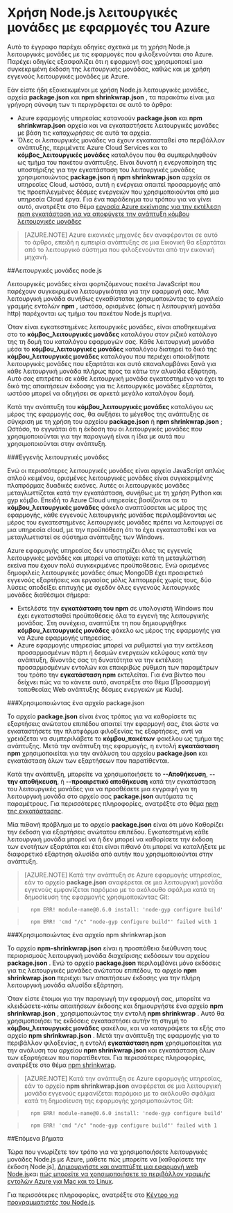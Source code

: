 <properties
    pageTitle="Εργασία με Node.js λειτουργικές μονάδες"
    description="Μάθετε πώς μπορείτε να εργαστείτε με λειτουργικές μονάδες Node.js κατά τη χρήση εφαρμογής υπηρεσίας Azure ή υπηρεσίες Cloud."
    services=""
    documentationCenter="nodejs"
    authors="rmcmurray"
    manager="wpickett"
    editor=""/>

<tags
    ms.service="multiple"
    ms.workload="na"
    ms.tgt_pltfrm="na"
    ms.devlang="nodejs"
    ms.topic="article"
    ms.date="08/11/2016"
    ms.author="robmcm"/>


# <a name="using-nodejs-modules-with-azure-applications"></a>Χρήση Node.js λειτουργικές μονάδες με εφαρμογές του Azure

Αυτό το έγγραφο παρέχει οδηγίες σχετικά με τη χρήση Node.js λειτουργικές μονάδες με τις εφαρμογές που φιλοξενούνται στο Azure. Παρέχει οδηγίες εξασφαλίζει ότι η εφαρμογή σας χρησιμοποιεί μια συγκεκριμένη έκδοση της λειτουργικής μονάδας, καθώς και με χρήση εγγενούς λειτουργικές μονάδες με Azure.

Εάν είστε ήδη εξοικειωμένοι με χρήση Node.js λειτουργικές μονάδες, αρχεία **package.json** και **npm shrinkwrap.json** , τα παρακάτω είναι μια γρήγορη σύνοψη των τι περιγράφεται σε αυτό το άρθρο:

* Azure εφαρμογής υπηρεσίας κατανοούν **package.json** και **npm shrinkwrap.json** αρχεία και να εγκαταστήσετε λειτουργικές μονάδες με βάση τις καταχωρήσεις σε αυτά τα αρχεία.
* Όλες οι λειτουργικές μονάδες να έχουν εγκατασταθεί στο περιβάλλον ανάπτυξης, περιμένετε Azure Cloud Services και το **κόμβος\_λειτουργικές μονάδες** καταλόγου που θα συμπεριληφθούν ως τμήμα του πακέτου ανάπτυξης. Είναι δυνατή η ενεργοποίηση της υποστήριξης για την εγκατάσταση του λειτουργικές μονάδες χρησιμοποιώντας **package.json** ή **npm shrinkwrap.json** αρχεία σε υπηρεσίες Cloud, ωστόσο, αυτή η ενέργεια απαιτεί προσαρμογής από τις προεπιλεγμένες δέσμες ενεργειών που χρησιμοποιούνται από μια υπηρεσία Cloud έργα. Για ένα παράδειγμα του τρόπου για να γίνει αυτό, ανατρέξτε στο θέμα [εργασία Azure εκκίνησης για την εκτέλεση npm εγκατάσταση για να αποφύγετε την ανάπτυξη κόμβου λειτουργικές μονάδες](https://github.com/woloski/nodeonazure-blog/blob/master/articles/startup-task-to-run-npm-in-azure.markdown)

> [AZURE.NOTE] Azure εικονικές μηχανές δεν αναφέρονται σε αυτό το άρθρο, επειδή η εμπειρία ανάπτυξης σε μια Εικονική θα εξαρτάται από το λειτουργικό σύστημα που φιλοξενούνται από την εικονική μηχανή.

##<a name="nodejs-modules"></a>Λειτουργικές μονάδες node.js

Λειτουργικές μονάδες είναι φορτιζόμενους πακέτα JavaScript που παρέχουν συγκεκριμένα λειτουργικότητα για την εφαρμογή σας. Μια λειτουργική μονάδα συνήθως εγκαθίσταται χρησιμοποιώντας το εργαλείο γραμμής εντολών **npm** , ωστόσο, ορισμένες (όπως η λειτουργική μονάδα http) παρέχονται ως τμήμα του πακέτου Node.js πυρήνα.

Όταν είναι εγκατεστημένες λειτουργικές μονάδες, είναι αποθηκευμένα στο το **κόμβος\_λειτουργικές μονάδες** καταλόγου στον ριζικό κατάλογο της τη δομή του καταλόγου εφαρμογών σας. Κάθε λειτουργική μονάδα μέσα το **κόμβου\_λειτουργικές μονάδες** καταλόγου διατηρεί το δικό της **κόμβου\_λειτουργικές μονάδες** καταλόγου που περιέχει οποιαδήποτε λειτουργικές μονάδες που εξαρτάται και αυτό επαναλαμβάνει ξανά για κάθε λειτουργική μονάδα πλήρως προς τα κάτω την αλυσίδα εξάρτηση. Αυτό σας επιτρέπει σε κάθε λειτουργική μονάδα εγκατεστημένο να έχει το δικό της απαιτήσεων έκδοσης για τις λειτουργικές μονάδες εξαρτάται, ωστόσο μπορεί να οδηγήσει σε αρκετά μεγάλο καταλόγου δομή.

Κατά την ανάπτυξη του **κόμβου\_λειτουργικές μονάδες** καταλόγου ως μέρος της εφαρμογής σας, θα αυξήσει το μέγεθος της ανάπτυξης σε σύγκριση με τη χρήση του αρχείου **package.json** ή **npm shrinkwrap.json** ; Ωστόσο, το εγγυάται ότι η έκδοση του οι λειτουργικές μονάδες που χρησιμοποιούνται για την παραγωγή είναι η ίδια με αυτά που χρησιμοποιούνται στην ανάπτυξη.

###<a name="native-modules"></a>Εγγενής λειτουργικές μονάδες

Ενώ οι περισσότερες λειτουργικές μονάδες είναι αρχεία JavaScript απλώς απλού κειμένου, ορισμένες λειτουργικές μονάδες είναι συγκεκριμένης πλατφόρμας δυαδικές εικόνες. Αυτές οι λειτουργικές μονάδες μεταγλωττίζεται κατά την εγκατάσταση, συνήθως με τη χρήση Python και gyp κόμβο. Επειδή το Azure Cloud υπηρεσίες βασίζονται σε το **κόμβου\_λειτουργικές μονάδες** φάκελο αναπτύσσεται ως μέρος της εφαρμογής, κάθε εγγενούς λειτουργικής μονάδας περιλαμβάνονται ως μέρος του εγκατεστημένες λειτουργικές μονάδες πρέπει να λειτουργεί σε μια υπηρεσία cloud, με την προϋπόθεση ότι το έχει εγκατασταθεί και να μεταγλωττιστεί σε σύστημα ανάπτυξης των Windows.

Azure εφαρμογής υπηρεσίας δεν υποστηρίζει όλες τις εγγενείς λειτουργικές μονάδες και μπορεί να αποτύχει κατά τη μεταγλώττιση εκείνα που έχουν πολύ συγκεκριμένες προϋποθέσεις. Ενώ ορισμένες δημοφιλείς λειτουργικές μονάδες όπως MongoDB έχει προαιρετικό εγγενούς εξαρτήσεις και εργασίας μόλις λεπτομερές χωρίς τους, δύο λύσεις αποδείξει επιτυχής με σχεδόν όλες εγγενούς λειτουργικές μονάδες διαθέσιμοι σήμερα:

* Εκτελέστε την **εγκατάσταση του npm** σε υπολογιστή Windows που έχει εγκατασταθεί προϋποθέσεις όλα τα εγγενή της λειτουργικής μονάδας. Στη συνέχεια, αναπτύξτε τη που δημιουργήθηκε **κόμβου\_λειτουργικές μονάδες** φάκελο ως μέρος της εφαρμογής για να Azure εφαρμογής υπηρεσίας.
* Azure εφαρμογής υπηρεσίας μπορεί να ρυθμιστεί για την εκτέλεση προσαρμοσμένων πάρτι ή δεσμών ενεργειών κελύφους κατά την ανάπτυξη, δίνοντάς σας τη δυνατότητα να την εκτέλεση προσαρμοσμένων εντολών και επακριβώς ρύθμιση των παραμέτρων του τρόπο την **εγκατάσταση npm** εκτελείται. Για ένα βίντεο που δείχνει πώς να το κάνετε αυτό, ανατρέξτε στο θέμα [Προσαρμογή τοποθεσίας Web ανάπτυξης δέσμες ενεργειών με Kudu].

###<a name="using-a-packagejson-file"></a>Χρησιμοποιώντας ένα αρχείο package.json

Το αρχείο **package.json** είναι ένας τρόπος για να καθορίσετε τις εξαρτήσεις ανώτατου επιπέδου απαιτεί την εφαρμογή σας, έτσι ώστε να εγκαταστήσετε την πλατφόρμα φιλοξενίας τις εξαρτήσεις, αντί να χρειάζεται να συμπεριλάβετε το **κόμβου\_πακέτων** φακέλου ως τμήμα της ανάπτυξης. Μετά την ανάπτυξη της εφαρμογής, η εντολή **εγκατάσταση npm** χρησιμοποιείται για την ανάλυση του αρχείου **package.json** και εγκατάσταση όλων των εξαρτήσεων που παρατίθενται.

Κατά την ανάπτυξη, μπορείτε να χρησιμοποιήσετε το **--Αποθήκευση**, **--την αποθήκευση**, ή **--προαιρετικό αποθήκευση** κατά την εγκατάσταση του λειτουργικές μονάδες για να προσθέσετε μια εγγραφή για τη λειτουργική μονάδα στο αρχείο σας **package.json** αυτόματα τις παραμέτρους. Για περισσότερες πληροφορίες, ανατρέξτε στο θέμα [npm της εγκατάστασης](https://docs.npmjs.com/cli/install).

Μία πιθανή πρόβλημα με το αρχείο **package.json** είναι ότι μόνο Καθορίζει την έκδοση για εξαρτήσεις ανώτατου επιπέδου. Εγκατεστημένη κάθε λειτουργική μονάδα μπορεί να ή δεν μπορεί να καθορίσετε την έκδοση των ενοτήτων εξαρτάται και έτσι είναι πιθανό ότι μπορεί να καταλήξετε με διαφορετικό εξάρτηση αλυσίδα από αυτήν που χρησιμοποιούνται στην ανάπτυξη.

> [AZURE.NOTE]
> Κατά την ανάπτυξη σε Azure εφαρμογής υπηρεσίας, εάν το αρχείο <b>package.json</b> αναφέρεται σε μια λειτουργική μονάδα εγγενούς εμφανίζεται παρόμοιο με το ακόλουθο σφάλμα κατά τη δημοσίευση της εφαρμογής χρησιμοποιώντας Git:

>       npm ERR! module-name@0.6.0 install: 'node-gyp configure build'

>       npm ERR! 'cmd "/c" "node-gyp configure build"' failed with 1


###<a name="using-a-npm-shrinkwrapjson-file"></a>Χρησιμοποιώντας ένα αρχείο npm shrinkwrap.json

Το αρχείο **npm-shrinkwrap.json** είναι η προσπάθεια διεύθυνση τους περιορισμούς λειτουργική μονάδα διαχείρισης εκδόσεων του αρχείου **package.json** . Ενώ το αρχείο **package.json** περιλαμβάνει μόνο εκδόσεις για τις λειτουργικές μονάδες ανώτατου επιπέδου, το αρχείο **npm shrinkwrap.json** περιέχει των απαιτήσεων έκδοσης για την πλήρη λειτουργική μονάδα αλυσίδα εξάρτηση.

Όταν είστε έτοιμοι για την παραγωγή την εφαρμογή σας, μπορείτε να κλειδώσετε-κάτω απαιτήσεων έκδοσης και δημιουργήστε ένα αρχείο **npm shrinkwrap.json** , χρησιμοποιώντας την εντολή **npm shrinkwrap** . Αυτό θα χρησιμοποιήσει τις εκδόσεις εγκαταστήσει αυτήν τη στιγμή το **κόμβου\_λειτουργικές μονάδες** φακέλου, και να καταγράψετε τα εξής στο αρχείο **npm shrinkwrap.json** . Μετά την ανάπτυξη της εφαρμογής για το περιβάλλον φιλοξενίας, η εντολή **εγκατάσταση npm** χρησιμοποιείται για την ανάλυση του αρχείου **npm shrinkwrap.json** και εγκατάσταση όλων των εξαρτήσεων που παρατίθενται. Για περισσότερες πληροφορίες, ανατρέξτε στο θέμα [npm shrinkwrap](https://docs.npmjs.com/cli/shrinkwrap).

> [AZURE.NOTE]
>Κατά την ανάπτυξη σε Azure εφαρμογής υπηρεσίας, εάν το αρχείο <b>npm shrinkwrap.json</b> αναφέρεται σε μια λειτουργική μονάδα εγγενούς εμφανίζεται παρόμοιο με το ακόλουθο σφάλμα κατά τη δημοσίευση της εφαρμογής χρησιμοποιώντας Git:

>       npm ERR! module-name@0.6.0 install: 'node-gyp configure build'

>       npm ERR! 'cmd "/c" "node-gyp configure build"' failed with 1


##<a name="next-steps"></a>Επόμενα βήματα

Τώρα που γνωρίζετε τον τρόπο για να χρησιμοποιήσετε λειτουργικές μονάδες Node.js με Azure, μάθετε πώς μπορείτε να [καθορίσετε την έκδοση Node.js], [Δημιουργήστε και αναπτύξτε μια εφαρμογή web Node.js]και [πώς μπορείτε να χρησιμοποιήσετε το περιβάλλον γραμμής εντολών Azure για Mac και το Linux].

Για περισσότερες πληροφορίες, ανατρέξτε στο [Κέντρο για προγραμματιστές του Node.js](/develop/nodejs/).

[Καθορίστε την έκδοση Node.js]: nodejs-specify-node-version-azure-apps.md
[Πώς μπορείτε να χρησιμοποιήσετε το περιβάλλον γραμμής εντολών Azure για Mac και το Linux]: xplat-cli-install.md
[Δημιουργήστε και αναπτύξτε μια εφαρμογή web Node.js]: web-sites-nodejs-develop-deploy-mac.md
[Node.js Web Application with Storage on MongoDB (MongoLab)]: store-mongolab-web-sites-nodejs-store-data-mongodb.md
[Build and deploy a Node.js application to an Azure Cloud Service]: cloud-services-nodejs-develop-deploy-app.md
[Οι δέσμες ενεργειών ανάπτυξης Προσαρμογή τοποθεσίας Web με Kudu]: /documentation/videos/custom-web-site-deployment-scripts-with-kudu/
